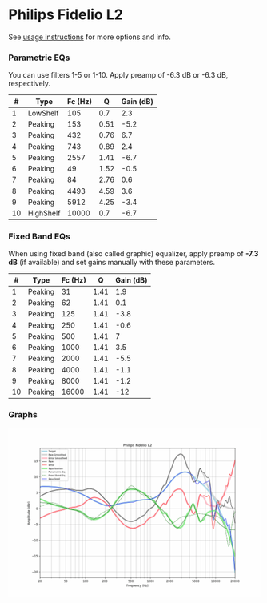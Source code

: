 # Philips Fidelio L2
See [usage instructions](https://github.com/jaakkopasanen/AutoEq#usage) for more options and info.

### Parametric EQs
You can use filters 1-5 or 1-10. Apply preamp of -6.3 dB or -6.3 dB, respectively.

|   # | Type      |   Fc (Hz) |    Q |   Gain (dB) |
|-----|-----------|-----------|------|-------------|
|   1 | LowShelf  |       105 | 0.7  |         2.3 |
|   2 | Peaking   |       153 | 0.51 |        -5.2 |
|   3 | Peaking   |       432 | 0.76 |         6.7 |
|   4 | Peaking   |       743 | 0.89 |         2.4 |
|   5 | Peaking   |      2557 | 1.41 |        -6.7 |
|   6 | Peaking   |        49 | 1.52 |        -0.5 |
|   7 | Peaking   |        84 | 2.76 |         0.6 |
|   8 | Peaking   |      4493 | 4.59 |         3.6 |
|   9 | Peaking   |      5912 | 4.25 |        -3.4 |
|  10 | HighShelf |     10000 | 0.7  |        -6.7 |

### Fixed Band EQs
When using fixed band (also called graphic) equalizer, apply preamp of **-7.3 dB** (if available) and set gains manually with these parameters.

|   # | Type    |   Fc (Hz) |    Q |   Gain (dB) |
|-----|---------|-----------|------|-------------|
|   1 | Peaking |        31 | 1.41 |         1.9 |
|   2 | Peaking |        62 | 1.41 |         0.1 |
|   3 | Peaking |       125 | 1.41 |        -3.8 |
|   4 | Peaking |       250 | 1.41 |        -0.6 |
|   5 | Peaking |       500 | 1.41 |         7   |
|   6 | Peaking |      1000 | 1.41 |         3.5 |
|   7 | Peaking |      2000 | 1.41 |        -5.5 |
|   8 | Peaking |      4000 | 1.41 |        -1.1 |
|   9 | Peaking |      8000 | 1.41 |        -1.2 |
|  10 | Peaking |     16000 | 1.41 |       -12   |

### Graphs
![](./Philips%20Fidelio%20L2.png)
